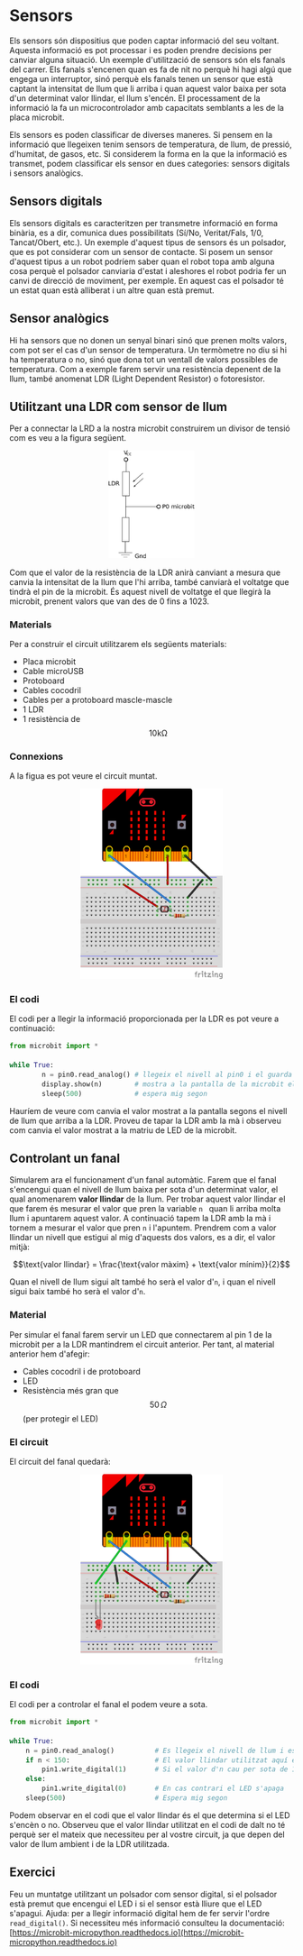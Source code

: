
# Sensors

Els sensors són dispositius que poden captar informació del seu voltant. Aquesta informació es pot processar i es poden prendre decisions per canviar alguna situació. Un exemple d'utilització de sensors són els fanals del carrer. Els fanals s'encenen quan es fa de nit no perquè hi hagi algú que engega un interruptor, sinó perquè els fanals tenen un sensor que està captant la intensitat de llum que li arriba i quan aquest valor baixa per sota d'un determinat valor llindar, el llum s'encén. El processament de la informació la fa un microcontrolador amb capacitats semblants a les de la placa microbit.

Els sensors es poden classificar de diverses maneres. Si pensem en la informació que llegeixen tenim sensors de temperatura, de llum, de pressió, d'humitat, de gasos, etc. Si considerem la forma en la que la informació es transmet, podem classificar els sensor en dues categories: sensors digitals i sensors analògics.

## Sensors digitals

Els sensors digitals es caracteritzen per transmetre informació en forma binària, es a dir, comunica dues possibilitats (Sí/No, Veritat/Fals, 1/0, Tancat/Obert, etc.). Un exemple d'aquest tipus de sensors és un polsador, que es pot considerar com un sensor de contacte. Si posem un sensor d'aquest tipus a un robot podríem saber quan el robot topa amb alguna cosa perquè el polsador canviaria d'estat i aleshores el robot podria fer un canvi de direcció de moviment, per exemple. En aquest cas el polsador té un estat quan està alliberat i un altre quan està premut.

## Sensor analògics

Hi ha sensors que no donen un senyal binari sinó que prenen molts valors, com pot ser el cas d'un sensor de temperatura. Un termòmetre no diu si hi ha temperatura o no, sinó que dona tot un ventall de valors possibles de temperatura. Com a exemple farem servir una resistència depenent de la llum, també anomenat LDR (Light Dependent Resistor) o fotoresistor. 

## Utilitzant una LDR com sensor de llum

Per a connectar la LRD a la nostra microbit construirem un divisor de tensió com es veu a la figura següent.

<div align="middle">
<img src="img/divisor_tensio.png" width="30%">
</div>

Com que el valor de la resistència de la LDR anirà canviant a mesura que canvia la intensitat de la llum que l'hi arriba, també canviarà el voltatge que tindrà el pin de la microbit. És aquest nivell de voltatge el que llegirà la microbit, prenent valors que van des de 0 fins a 1023. 

### Materials

Per a construir el circuit utilitzarem els següents materials:

* Placa microbit
* Cable microUSB
* Protoboard
* Cables cocodril
* Cables per a protoboard mascle-mascle
* 1 LDR
* 1 resistència de $$10 \mathrm{k\Omega}$$

### Connexions

A la figua es pot veure el circuit muntat.

<div align="middle">
<img src="img/ldr1.png" width="50%">
</div>

### El codi

El codi per a llegir la informació proporcionada per la LDR es pot veure a continuació:


```python
from microbit import *
     
while True: 
        n = pin0.read_analog() # llegeix el nivell al pin0 i el guarda a la variable n
        display.show(n)        # mostra a la pantalla de la microbit el valor d'n
        sleep(500)             # espera mig segon
```

Hauríem de veure com canvia el valor mostrat a la pantalla segons el nivell de llum que arriba a la LDR. Proveu de tapar la LDR amb la mà i observeu com  canvia el valor mostrat a la matriu de LED de la microbit.

## Controlant un fanal

Simularem ara el funcionament d'un fanal automàtic. Farem que el fanal s'encengui quan el nivell de llum baixa per sota d'un determinat valor, el qual anomenarem **valor llindar** de la llum. Per trobar aquest valor llindar el que farem és mesurar el valor que pren la variable `n ` quan li arriba molta llum i apuntarem aquest valor. A continuació tapem la LDR amb la mà i tornem a mesurar el valor que pren `n` i l'apuntem. Prendrem com a valor llindar un nivell que estigui al mig d'aquests dos valors, es a dir, el valor mitjà:

$$\text{valor llindar} = \frac{\text{valor màxim} + \text{valor mínim}}{2}$$ 

Quan el nivell de llum sigui alt també ho serà el valor d'`n`, i quan el nivell sigui baix també ho serà el valor d'`n`. 

### Material

Per simular el fanal farem servir un LED que connectarem al pin 1 de la microbit per a la LDR mantindrem el circuit anterior. Per tant, al material anterior hem d'afegir:

* Cables cocodril i de protoboard
* LED
* Resistència més gran que $$50\,\Omega$$ (per protegir el LED)

### El circuit

El circuit del fanal quedarà:

<div align="middle">
<img src="img/ldr2.png" width="50%">
</div>

### El codi

El codi per a controlar el fanal el podem veure a sota.


```python
from microbit import *

while True:
    n = pin0.read_analog()          # Es llegeix el nivell de llum i es guarda a la variable n
    if n < 150:                     # El valor llindar utilitzat aquí és de 150
        pin1.write_digital(1)       # Si el valor d'n cau per sota de 150 el LED s'encèn
    else:
        pin1.write_digital(0)       # En cas contrari el LED s'apaga
    sleep(500)                      # Espera mig segon
```

Podem observar en el codi que el valor llindar és el que determina si el LED s'encèn o no. Observeu que el valor llindar utilitzat en el codi de dalt no té perquè ser el mateix que necessiteu per al vostre circuit, ja que depen del valor de llum ambient i de la LDR utilitzada.


## Exercici

Feu un muntatge utilitzant un polsador com sensor digital, si el polsador està premut que encengui el LED i si el sensor està lliure que el LED s'apagui. Ajuda: per a llegir informació digital hem de fer servir l'ordre `read_digital()`. 
Si necessiteu més informació consulteu la documentació: [https://microbit-micropython.readthedocs.io](https://microbit-micropython.readthedocs.io)
